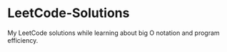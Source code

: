 # LeetCode-Solutions
My LeetCode solutions while learning about big O notation and program efficiency.
